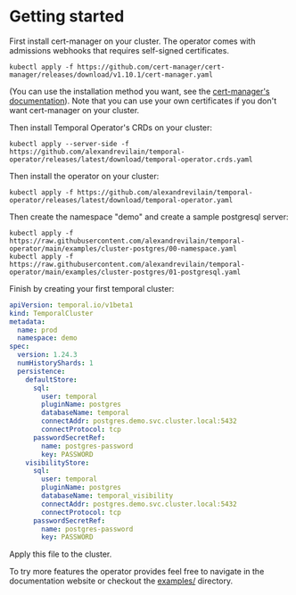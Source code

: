 # Getting started

First install cert-manager on your cluster. The operator comes with admissions webhooks that requires self-signed certificates.

```
kubectl apply -f https://github.com/cert-manager/cert-manager/releases/download/v1.10.1/cert-manager.yaml
```
(You can use the installation method you want, see the [cert-manager's documentation](https://cert-manager.io/docs/installation/)). Note that you can use your own certificates if you don't want cert-manager on your cluster.

Then install Temporal Operator's CRDs on your cluster:

```
kubectl apply --server-side -f https://github.com/alexandrevilain/temporal-operator/releases/latest/download/temporal-operator.crds.yaml
```

Then install the operator on your cluster:

```
kubectl apply -f https://github.com/alexandrevilain/temporal-operator/releases/latest/download/temporal-operator.yaml
```

Then create the namespace "demo" and create a sample postgresql server:

```
kubectl apply -f https://raw.githubusercontent.com/alexandrevilain/temporal-operator/main/examples/cluster-postgres/00-namespace.yaml
kubectl apply -f https://raw.githubusercontent.com/alexandrevilain/temporal-operator/main/examples/cluster-postgres/01-postgresql.yaml
```

Finish by creating your first temporal cluster:
```yaml
apiVersion: temporal.io/v1beta1
kind: TemporalCluster
metadata:
  name: prod
  namespace: demo
spec:
  version: 1.24.3
  numHistoryShards: 1
  persistence:
    defaultStore:
      sql:
        user: temporal
        pluginName: postgres
        databaseName: temporal
        connectAddr: postgres.demo.svc.cluster.local:5432
        connectProtocol: tcp
      passwordSecretRef:
        name: postgres-password
        key: PASSWORD
    visibilityStore:
      sql:
        user: temporal
        pluginName: postgres
        databaseName: temporal_visibility
        connectAddr: postgres.demo.svc.cluster.local:5432
        connectProtocol: tcp
      passwordSecretRef:
        name: postgres-password
        key: PASSWORD
```

Apply this file to the cluster.

To try more features the operator provides feel free to navigate in the documentation website or checkout the [examples/](https://github.com/alexandrevilain/temporal-operator/tree/main/examples) directory.
